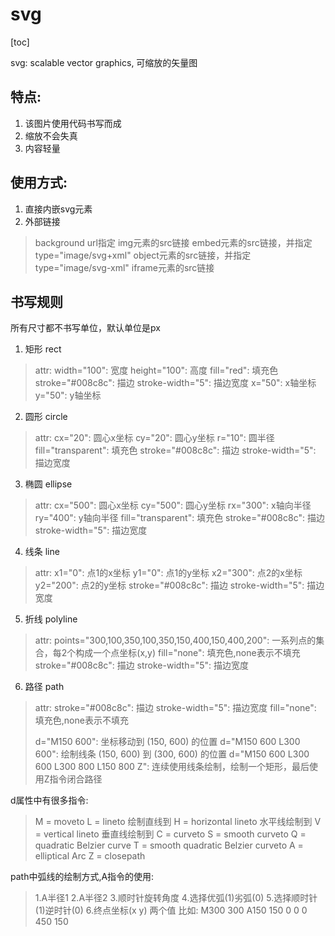 # svg

[toc]

svg: scalable vector graphics, 可缩放的矢量图

## 特点: 
1. 该图片使用代码书写而成
2. 缩放不会失真
3. 内容轻量

## 使用方式:
1. 直接内嵌svg元素
2. 外部链接
> background url指定
> img元素的src链接
> embed元素的src链接，并指定type="image/svg+xml"
> object元素的src链接，并指定type="image/svg-xml"
> iframe元素的src链接

## 书写规则
所有尺寸都不书写单位，默认单位是px

1. 矩形 rect
> attr: 
> width="100": 宽度
> height="100": 高度
> fill="red": 填充色
> stroke="#008c8c": 描边
> stroke-width="5": 描边宽度
> x="50": x轴坐标
> y="50": y轴坐标

2. 圆形 circle
> attr: 
> cx="20": 圆心x坐标
> cy="20": 圆心y坐标
> r="10": 圆半径
> fill="transparent": 填充色
> stroke="#008c8c": 描边
> stroke-width="5": 描边宽度

3. 椭圆 ellipse

> attr:
> cx="500": 圆心x坐标
> cy="500": 圆心y坐标
> rx="300": x轴向半径
> ry="400": y轴向半径
> fill="transparent": 填充色
> stroke="#008c8c": 描边
> stroke-width="5": 描边宽度

4. 线条 line
> attr:
> x1="0": 点1的x坐标
> y1="0": 点1的y坐标
> x2="300": 点2的x坐标
> y2="200": 点2的y坐标
> stroke="#008c8c": 描边
> stroke-width="5": 描边宽度

5. 折线 polyline
> attr:
> points="300,100,350,100,350,150,400,150,400,200": 一系列点的集合，每2个构成一个点坐标(x,y)
> fill="none": 填充色,none表示不填充
> stroke="#008c8c": 描边
> stroke-width="5": 描边宽度

6. 路径 path
> attr:
> stroke="#008c8c": 描边
> stroke-width="5": 描边宽度
> fill="none": 填充色,none表示不填充
> 
> d="M150 600": 坐标移动到 (150, 600) 的位置
> d="M150 600 L300 600": 绘制线条 (150, 600) 到 (300, 600) 的位置
> d="M150 600 L300 600 L300 800 L150 800 Z": 连续使用线条绘制，绘制一个矩形，最后使用Z指令闭合路径

d属性中有很多指令:

> M = moveto
L = lineto 绘制直线到
H = horizontal lineto 水平线绘制到
V = vertical lineto 垂直线绘制到
C = curveto
S = smooth curveto
Q = quadratic Belzier curve
T = smooth quadratic Belzier curveto
A = elliptical Arc
Z = closepath

path中弧线的绘制方式,A指令的使用:
> 1.A半径1
> 2.A半径2
> 3.顺时针旋转角度
> 4.选择优弧(1)劣弧(0)
> 5.选择顺时针(1)逆时针(0)
> 6.终点坐标(x y) 两个值
> 比如: M300 300 A150 150 0 0 0 450 150
